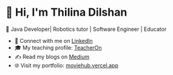 # 👋 Hi, I'm Thilina Dilshan  
🚀 Java Developer| Robotics tutor | Software Engineer | Educator  

- 💼 Connect with me on [LinkedIn](https://lk.linkedin.com/in/thilinadil)  
- 🎓 My teaching profile: [TeacherOn](https://www.teacheron.com/tutor/aWzz)  
- ✍️ Read my blogs on [Medium](https://medium.com/@avgthilinadilshan)  
- 🌐 Visit my portfolio: [moviehub.vercel.app](https://moviehub.vercel.app)

